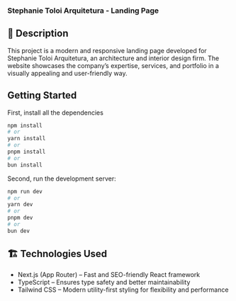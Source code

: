 ### Stephanie Toloi Arquitetura - Landing Page

## 🌟 Description

This project is a modern and responsive landing page developed for Stephanie Toloi Arquitetura, an architecture and interior design firm. The website showcases the company’s expertise, services, and portfolio in a visually appealing and user-friendly way.

## Getting Started
First, install all the dependencies

```bash
npm install
# or
yarn install
# or
pnpm install
# or
bun install
```

Second, run the development server:

```bash
npm run dev
# or
yarn dev
# or
pnpm dev
# or
bun dev
```


## 🏗️ Technologies Used
- Next.js (App Router) – Fast and SEO-friendly React framework
- TypeScript – Ensures type safety and better maintainability
- Tailwind CSS – Modern utility-first styling for flexibility and performance



